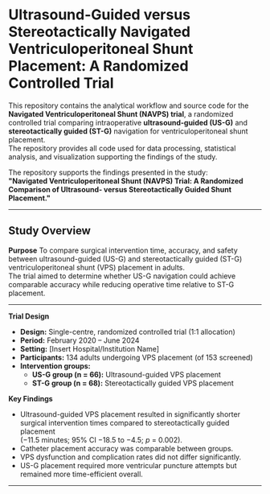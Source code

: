 # Ultrasound-Guided versus Stereotactically Navigated Ventriculoperitoneal Shunt Placement: A Randomized Controlled Trial
This repository contains the analytical workflow and source code for the **Navigated Ventriculoperitoneal Shunt (NAVPS) trial**, a randomized controlled trial comparing intraoperative **ultrasound-guided (US-G)** and **stereotactically guided (ST-G)** navigation for ventriculoperitoneal shunt placement.  
The repository provides all code used for data processing, statistical analysis, and visualization supporting the findings of the study.

The repository supports the findings presented in the study:  
**"Navigated Ventriculoperitoneal Shunt (NAVPS) Trial: A Randomized Comparison of Ultrasound- versus Stereotactically Guided Shunt Placement."**

---
## Study Overview

**Purpose**
To compare surgical intervention time, accuracy, and safety between ultrasound-guided (US-G) and stereotactically guided (ST-G) ventriculoperitoneal shunt (VPS) placement in adults.  
The trial aimed to determine whether US-G navigation could achieve comparable accuracy while reducing operative time relative to ST-G placement.

---

**Trial Design**

- **Design:** Single-centre, randomized controlled trial (1:1 allocation)  
- **Period:** February 2020 – June 2024  
- **Setting:** [Insert Hospital/Institution Name]  
- **Participants:** 134 adults undergoing VPS placement (of 153 screened)  
- **Intervention groups:**  
  - **US-G group (n = 66):** Ultrasound-guided VPS placement  
  - **ST-G group (n = 68):** Stereotactically guided VPS placement  

**Key Findings**

- Ultrasound-guided VPS placement resulted in significantly shorter surgical intervention times compared to stereotactically guided placement  
  (−11.5 minutes; 95% CI −18.5 to −4.5; *p* = 0.002).  
- Catheter placement accuracy was comparable between groups.  
- VPS dysfunction and complication rates did not differ significantly.  
- US-G placement required more ventricular puncture attempts but remained more time-efficient overall.

---


